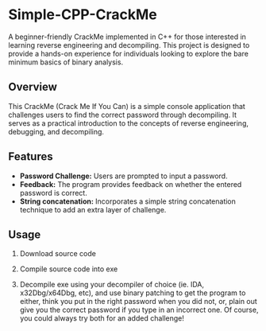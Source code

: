 # Simple-CPP-CrackMe

A beginner-friendly CrackMe implemented in C++ for those interested in learning reverse engineering and decompiling. This project is designed to provide a hands-on experience for individuals looking to explore the bare minimum basics of binary analysis.

## Overview

This CrackMe (Crack Me If You Can) is a simple console application that challenges users to find the correct password through decompiling. It serves as a practical introduction to the concepts of reverse engineering, debugging, and decompiling.

## Features

- **Password Challenge:** Users are prompted to input a password.
- **Feedback:** The program provides feedback on whether the entered password is correct.
- **String concatenation:** Incorporates a simple string concatenation technique to add an extra layer of challenge.

## Usage

1. Download source code

2. Compile source code into exe

3. Decompile exe using your decompiler of choice (ie. IDA, x32Dbg/x64Dbg, etc), and use binary patching to get the program to either, think you put in the right password when you did not, or, plain out give you the correct password if you type in an incorrect one. Of course, you could always try both for an added challenge!
